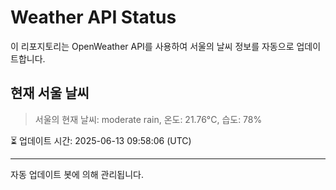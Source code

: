 
# Weather API Status

이 리포지토리는 OpenWeather API를 사용하여 서울의 날씨 정보를 자동으로 업데이트합니다.

## 현재 서울 날씨
> 서울의 현재 날씨: moderate rain, 온도: 21.76°C, 습도: 78%

⏳ 업데이트 시간: 2025-06-13 09:58:06 (UTC)

---
자동 업데이트 봇에 의해 관리됩니다.
